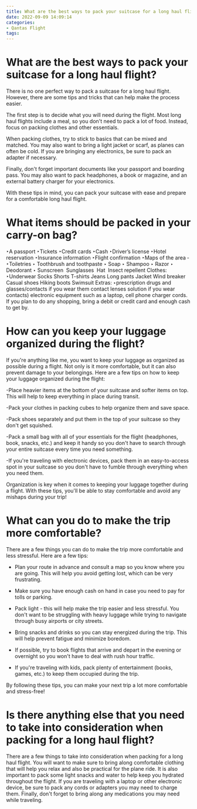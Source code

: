```yaml
---
title: What are the best ways to pack your suitcase for a long haul flight
date: 2022-09-09 14:09:14
categories:
- Qantas Flight
tags:
---
```



#  What are the best ways to pack your suitcase for a long haul flight?

There is no one perfect way to pack a suitcase for a long haul flight. However, there are some tips and tricks that can help make the process easier.

The first step is to decide what you will need during the flight. Most long haul flights include a meal, so you don't need to pack a lot of food. Instead, focus on packing clothes and other essentials.

When packing clothes, try to stick to basics that can be mixed and matched. You may also want to bring a light jacket or scarf, as planes can often be cold. If you are bringing any electronics, be sure to pack an adapter if necessary.

Finally, don't forget important documents like your passport and boarding pass. You may also want to pack headphones, a book or magazine, and an external battery charger for your electronics.

With these tips in mind, you can pack your suitcase with ease and prepare for a comfortable long haul flight.

#  What items should be packed in your carry-on bag?

‣A passport
­‣Tickets
­‣Credit cards
­‣Cash
­‣Driver’s license
­‣Hotel reservation
­‣Insurance information
­‣Flight confirmation
­‣Maps of the area
­‣Toiletries ‣ Toothbrush and toothpaste ‣ Soap ‣ Shampoo ‣ Razor ‣ Deodorant ‣ Sunscreen  ­ Sunglasses  ­ Hat  ­ Insect repellent 
Clothes: ‣Underwear 	Socks 	Shorts 	T-shirts 	Jeans 	Long pants 	Jacket 	Wind breaker 	Casual shoes 	Hiking boots 	Swimsuit Extras: ‣prescription drugs and glasses/contacts if you wear them contact lenses solution if you wear contacts) electronic equipment such as a laptop, cell phone charger cords. If you plan to do any shopping, bring a debit or credit card and enough cash to get by.

#  How can you keep your luggage organized during the flight?

If you're anything like me, you want to keep your luggage as organized as possible during a flight. Not only is it more comfortable, but it can also prevent damage to your belongings. Here are a few tips on how to keep your luggage organized during the flight:

-Place heavier items at the bottom of your suitcase and softer items on top. This will help to keep everything in place during transit.

-Pack your clothes in packing cubes to help organize them and save space.

-Pack shoes separately and put them in the top of your suitcase so they don't get squished.

-Pack a small bag with all of your essentials for the flight (headphones, book, snacks, etc.) and keep it handy so you don't have to search through your entire suitcase every time you need something.

-If you're traveling with electronic devices, pack them in an easy-to-access spot in your suitcase so you don't have to fumble through everything when you need them.

 Organization is key when it comes to keeping your luggage together during a flight. With these tips, you'll be able to stay comfortable and avoid any mishaps during your trip!

#  What can you do to make the trip more comfortable?

There are a few things you can do to make the trip more comfortable and less stressful. Here are a few tips:

* Plan your route in advance and consult a map so you know where you are going. This will help you avoid getting lost, which can be very frustrating.

* Make sure you have enough cash on hand in case you need to pay for tolls or parking.

* Pack light - this will help make the trip easier and less stressful. You don't want to be struggling with heavy luggage while trying to navigate through busy airports or city streets.

* Bring snacks and drinks so you can stay energized during the trip. This will help prevent fatigue and minimize boredom.

* If possible, try to book flights that arrive and depart in the evening or overnight so you won't have to deal with rush hour traffic.

* If you're traveling with kids, pack plenty of entertainment (books, games, etc.) to keep them occupied during the trip.

By following these tips, you can make your next trip a lot more comfortable and stress-free!

#  Is there anything else that you need to take into consideration when packing for a long haul flight?

There are a few things to take into consideration when packing for a long haul flight. You will want to make sure to bring along comfortable clothing that will help you relax and also be practical for the plane ride. It is also important to pack some light snacks and water to help keep you hydrated throughout the flight. If you are traveling with a laptop or other electronic device, be sure to pack any cords or adapters you may need to charge them. Finally, don't forget to bring along any medications you may need while traveling.